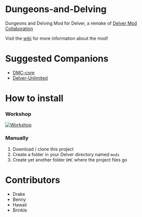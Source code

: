 # Dungeons-and-Delving
Dungeons and Delving Mod for Delver, a remake of [Delver Mod Collaboration](https://steamcommunity.com/app/249630/discussions/1/540744936267239298/)

Visit the [wiki](https://github.com/Council-Of-The-Delverers/Dungeons-and-Delving/wiki) for more information about the mod!

# Suggested Companions
- [DMC-core](https://github.com/Council-Of-The-Delverers/DMC-core)
- [Delver-Unlimited](https://github.com/Council-Of-The-Delverers/Delver-Unlimited)

# How to install
### Workshop
[![Workshop](http://images.wikia.com/dundef/images/d/de/Steam_workshop.jpg)](https://steamcommunity.com/sharedfiles/filedetails/?id=899625857 "Workshop")

### Manually
1. Download / clone this project
2. Create a folder in your Delver directory named `mods`
3. Create yet another folder `DMC` where the project files go

# Contributors
- Drake
- Benny
- Hawaii
- Brinkle
